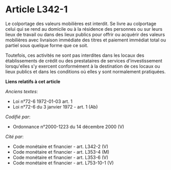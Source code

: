 # Article L342-1

Le colportage des valeurs mobilières est interdit. Se livre au colportage celui qui se rend au domicile ou à la résidence des
personnes ou sur leurs lieux de travail ou dans des lieux publics pour offrir ou acquérir des valeurs mobilières avec
livraison immédiate des titres et paiement immédiat total ou partiel sous quelque forme que ce soit.

Toutefois, ces activités ne sont pas interdites dans les locaux des établissements de crédit ou des prestataires de services
d'investissement lorsqu'elles s'y exercent conformément à la destination de ces locaux ou lieux publics et dans les
conditions où elles y sont normalement pratiquées.

**Liens relatifs à cet article**

_Anciens textes_:

  - Loi n°72-6 1972-01-03 art. 1
  - Loi n°72-6 du 3 janvier 1972 - art. 1 (Ab)

_Codifié par_:

  - Ordonnance n°2000-1223 du 14 décembre 2000 (V)

_Cité par_:

  - Code monétaire et financier - art. L342-2 (V)
  - Code monétaire et financier - art. L353-4 (M)
  - Code monétaire et financier - art. L353-6 (V)
  - Code monétaire et financier - art. L753-10-1 (V)
